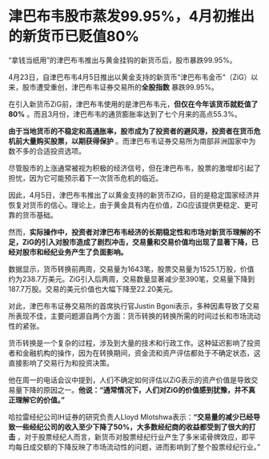 # 津巴布韦股市蒸发99.95%，4月初推出的新货币已贬值80%

“拿钱当纸用”的津巴布韦推出与黄金挂钩的新货币后，股市暴跌99.95%。

4月23日，自津巴布韦4月5日推出以黄金支持的新货币“津巴布韦金币”（ZiG）以来，股市遭受重创，津巴布韦证券交易所的**全股指数** 暴跌99.95%。

在引入新货币ZiG前，津巴布韦使用的是津巴布韦元，**但仅在今年该货币就贬值了80%** 。而且3月份，津巴布韦的通货膨胀率达到了七个月来的高点55.3%。

**由于当地货币的不稳定和高通胀率，股市成为了投资者的避风港，投资者在货币危机前大量购买股票，以期获得保护**
。而津巴布韦证券交易所为南部非洲国家中为数不多的合适投资选项。

尽管股市的上涨通常被视为积极的经济信号，但在津巴布韦，股票的激增却引起了担忧，因为它可能预示着下一次货币危机的临近。

因此，4月5日，津巴布韦推出了以黄金支持的新货币ZiG，目的是稳定国家经济并恢复对货币的信心。理论上，由于黄金具有内在价值，ZiG应该提供更稳定、更可靠的货币基础。

然而，**实际操作中，投资者对津巴布韦经济的长期稳定性和市场对新货币理解的不足，ZiG的引入对股市造成了剧烈冲击，交易量和交易价值均出现了显著下降，已经对股市和经纪业务产生了负面影响。**

数据显示，货币转换前两周，交易量为1643笔，股票交易量为1525.1万股，价值约为238.7万美元。ZiG引入后两周，交易数量显著减少至390笔，交易量下降到187.7万股。交易的美元价值也大幅下降至22.20美元。

对此，津巴布韦证券交易所的首席执行官Justin
Bgoni表示，多种因素导致了交易所表现不佳，主要问题源自两个方面：货币转换的转换所需的时间过长和市场流动性的紧张。

货币转换是一个复杂的过程，涉及到大量的技术和行政工作。这种延迟影响了投资者和金融机构的操作，因为在转换期间，资金流和资产评估都处于不确定状态，这直接影响了交易行为和投资决策。

他在周一的电话会议中提到，人们不确定如何评估以ZiG表示的资产价值是导致交易量下降的原因之一。**他说：“通常情况下，人们对ZiG的价值感到犹豫，并不真正理解它的价值。”**

哈拉雷经纪公司IH证券的研究负责人Lloyd
Mlotshwa表示：**“交易量的减少已经导致一些经纪公司的收入至少下降了50%，大多数经纪商的收益都受到了很大的打击**
，对于股票经纪人而言，新货币对股票经纪行业产生了多米诺骨牌效应，即平均每日成交额的下降反映了市场流动性的问题，进而影响到了整个股票经纪行业。”

